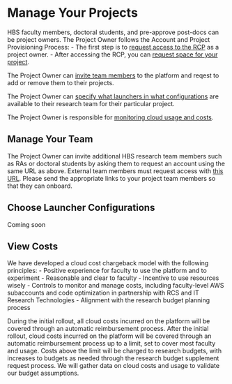# Manage Your Projects

HBS faculty members, doctoral students, and pre-approve post-docs can be project owners.
The Project Owner follows the Account and Project Provisioning Process:
    - The first step is to [request access to the RCP](https://secure.hbs.edu/accountManagement/secure/research-computing-platform/account/new) as a project owner.
    - After accessing the RCP, you can [request space for your project](https://secure.hbs.edu/accountManagement/secure/research-computing-platform/projectspace/new). 

The Project Owner can [invite team members](#manage-your-team) to the platform and reqest to add or remove them to their projects.

The Project Owner can [specify what launchers in what configurations](#choose-launcher-configurations) are available to their research team for their particular project.

The Project Owner is responsible for [monitoring cloud usage and costs](#view-costs). 

## Manage Your Team

The Project Owner can invite additional HBS research team members such as RAs or doctoral students by asking them to request an account using the same URL as above. 
External team members must request access with [this URL](https://secure.hbs.edu/accountManagement/guest/research-computing-platform/account/new). Please send the appropriate links to your project team members so that they can onboard.

## Choose Launcher Configurations

Coming soon
      
## View Costs

We have developed a cloud cost chargeback model with the following principles:
    - Positive experience for faculty to use the platform and to experiment 
    - Reasonable and clear to faculty 
    - Incentive to use resources wisely 
    - Controls to monitor and manage costs, including faculty-level AWS subaccounts 
        and code optimization in partnership with RCS and IT Research Technologies 
    - Alignment with the research budget planning process 

During the initial rollout, all cloud costs incurred on the platform will be covered through an automatic reimbursement process. After the initial rollout, cloud costs incurred on the platform will be covered through an automatic reimbursement process up to a limit, set to cover most faculty and usage. Costs above the limit will be charged to research budgets, with increases to budgets as needed through the research budget supplement request process. We will gather data on cloud costs and usage to validate our budget assumptions. 
